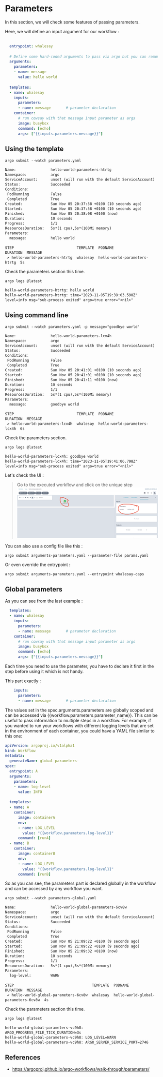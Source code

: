 # Parameters

In this section, we will check some features of passing parameters.

Here, we will define an input argument for our workflow :

```yaml
  
  entrypoint: whalesay
  
  # Define some hard-coded arguments to pass via argo but you can remove this part and pass you argument through command line
  arguments:
    parameters:
    - name: message
      value: hello world

  templates:
  - name: whalesay
    inputs:
      parameters:
      - name: message       # parameter declaration
    container:
      # run cowsay with that message input parameter as args
      image: busybox
      command: [echo]
      args: ["{{inputs.parameters.message}}"]
```

## Using the template

```shell
argo submit --watch parameters.yaml
```

```log
Name:                hello-world-parameters-htrtg
Namespace:           argo
ServiceAccount:      unset (will run with the default ServiceAccount)
Status:              Succeeded
Conditions:
 PodRunning          False
 Completed           True
Created:             Sun Nov 05 20:37:58 +0100 (10 seconds ago)
Started:             Sun Nov 05 20:37:58 +0100 (10 seconds ago)
Finished:            Sun Nov 05 20:38:08 +0100 (now)
Duration:            10 seconds
Progress:            1/1
ResourcesDuration:   5s*(1 cpu),5s*(100Mi memory)
Parameters:
  message:           hello world

STEP                             TEMPLATE  PODNAME                       DURATION  MESSAGE
 ✔ hello-world-parameters-htrtg  whalesay  hello-world-parameters-htrtg  5s
```

Check the parameters section this time.

```shell
argo logs @latest
```

```log
hello-world-parameters-htrtg: hello world
hello-world-parameters-htrtg: time="2023-11-05T19:38:03.590Z" level=info msg="sub-process exited" argo=true error="<nil>"
```

## Using command line


```shell
argo submit --watch parameters.yaml -p message="goodbye world"
```

```log
Name:                hello-world-parameters-lcx4h
Namespace:           argo
ServiceAccount:      unset (will run with the default ServiceAccount)
Status:              Succeeded
Conditions:
 PodRunning          False
 Completed           True
Created:             Sun Nov 05 20:41:01 +0100 (10 seconds ago)
Started:             Sun Nov 05 20:41:01 +0100 (10 seconds ago)
Finished:            Sun Nov 05 20:41:11 +0100 (now)
Duration:            10 seconds
Progress:            1/1
ResourcesDuration:   5s*(1 cpu),5s*(100Mi memory)
Parameters:
  message:           goodbye world

STEP                             TEMPLATE  PODNAME                       DURATION  MESSAGE
 ✔ hello-world-parameters-lcx4h  whalesay  hello-world-parameters-lcx4h  6s
```

Check the parameters section.

```shell
argo logs @latest
```

```log
hello-world-parameters-lcx4h: goodbye world
hello-world-parameters-lcx4h: time="2023-11-05T19:41:06.798Z" level=info msg="sub-process exited" argo=true error="<nil>"
```

Let's check the UI :
> Go to the executed workflow and click on the unique step
![inputs](images/inputs.png)

You can also use a config file like this :

```shell
argo submit arguments-parameters.yaml --parameter-file params.yaml
```

Or even override the entrypoint :

```shell
argo submit arguments-parameters.yaml --entrypoint whalesay-caps
```

## Global parameters

As you can see from the last example :

```yaml
  templates:
  - name: whalesay
    inputs:
      parameters:
      - name: message       # parameter declaration
    container:
      # run cowsay with that message input parameter as args
      image: busybox
      command: [echo]
      args: ["{{inputs.parameters.message}}"]
```

Each time you need to use the parameter, you have to declare it first in the step before using it which is not handy.

This part exactly :

```yaml
    inputs:
      parameters:
      - name: message       # parameter declaration
```

The values set in the spec.arguments.parameters are globally scoped and can be accessed via {{workflow.parameters.parameter_name}}. This can be useful to pass information to multiple steps in a workflow. For example, if you wanted to run your workflows with different logging levels that are set in the environment of each container, you could have a YAML file similar to this one:

```yaml
apiVersion: argoproj.io/v1alpha1
kind: Workflow
metadata:
  generateName: global-parameters-
spec:
  entrypoint: A
  arguments:
    parameters:
    - name: log-level
      value: INFO

  templates:
  - name: A
    container:
      image: containerA
      env:
      - name: LOG_LEVEL
        value: "{{workflow.parameters.log-level}}"
      command: [runA]
  - name: B
    container:
      image: containerB
      env:
      - name: LOG_LEVEL
        value: "{{workflow.parameters.log-level}}"
      command: [runB]
```

So as you can see, the parameters part is declared globally in the workflow and can be accessed by any workflow you want.


```shell
argo submit --watch parameters-global.yaml
```

```log
Name:                hello-world-global-parameters-6cv8w
Namespace:           argo
ServiceAccount:      unset (will run with the default ServiceAccount)
Status:              Succeeded
Conditions:
 PodRunning          False
 Completed           True
Created:             Sun Nov 05 21:09:22 +0100 (9 seconds ago)
Started:             Sun Nov 05 21:09:22 +0100 (9 seconds ago)
Finished:            Sun Nov 05 21:09:32 +0100 (now)
Duration:            10 seconds
Progress:            1/1
ResourcesDuration:   5s*(1 cpu),5s*(100Mi memory)
Parameters:
  log-level:         WARN

STEP                                    TEMPLATE  PODNAME                              DURATION  MESSAGE
 ✔ hello-world-global-parameters-6cv8w  whalesay  hello-world-global-parameters-6cv8w  4s
```

Check the parameters section this time.

```shell
argo logs @latest
```

```log
hello-world-global-parameters-vc9h8: ARGO_PROGRESS_FILE_TICK_DURATION=3s
hello-world-global-parameters-vc9h8: LOG_LEVEL=WARN
hello-world-global-parameters-vc9h8: ARGO_SERVER_SERVICE_PORT=2746
```

## References
- https://argoproj.github.io/argo-workflows/walk-through/parameters/
